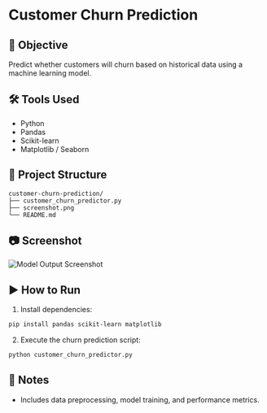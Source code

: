 # Customer Churn Prediction

## 🎯 Objective
Predict whether customers will churn based on historical data using a machine learning model.

## 🛠 Tools Used
- Python
- Pandas
- Scikit-learn
- Matplotlib / Seaborn

## 📁 Project Structure
```
customer-churn-prediction/
├── customer_churn_predictor.py
├── screenshot.png
└── README.md
```

## 📷 Screenshot
![Model Output Screenshot](screenshot.png)

## ▶️ How to Run
1. Install dependencies:
```bash
pip install pandas scikit-learn matplotlib
```
2. Execute the churn prediction script:
```bash
python customer_churn_predictor.py
```

## 📌 Notes
- Includes data preprocessing, model training, and performance metrics.
